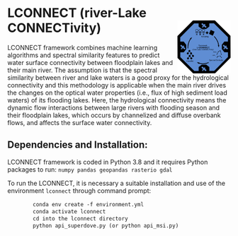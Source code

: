 # LCONNECT (river-Lake CONNECTivity) <img src="img/lconnect.svg" width="120" align="right" />

LCONNECT framework combines machine learning algorithms and spectral similarity features to predict water surface connectivity between floodplain lakes and their main river. The assumption is that the spectral similarity between river and lake waters is a good proxy for the hydrological connectivity and this methodology is applicable when the main river drives the changes on the optical water properties (i.e., flux of high sediment load waters) of its flooding lakes. Here, the hydrological connectivity means the dynamic flow interactions between large rivers with flooding season and their floodplain lakes, which occurs by channelized and diffuse overbank flows, and affects the surface water connectivity.

## Dependencies and Installation:
LCONNECT framework is coded in Python 3.8 and it requires Python packages to run: `numpy pandas geopandas rasterio gdal`

To run the LCONNECT, it is necessary a suitable installation and use of the environment `lconnect` through command prompt:

            conda env create -f environment.yml
            conda activate lconnect
            cd into the lconnect directory
            python api_superdove.py (or python api_msi.py)





 


